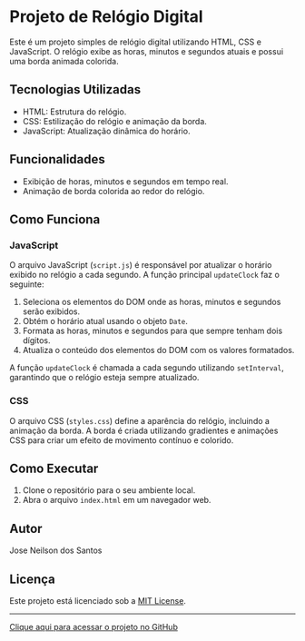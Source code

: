# Projeto de Relógio Digital

Este é um projeto simples de relógio digital utilizando HTML, CSS e JavaScript. O relógio exibe as horas, minutos e segundos atuais e possui uma borda animada colorida.

## Tecnologias Utilizadas

- HTML: Estrutura do relógio.
- CSS: Estilização do relógio e animação da borda.
- JavaScript: Atualização dinâmica do horário.

## Funcionalidades

- Exibição de horas, minutos e segundos em tempo real.
- Animação de borda colorida ao redor do relógio.

## Como Funciona

### JavaScript

O arquivo JavaScript (`script.js`) é responsável por atualizar o horário exibido no relógio a cada segundo. A função principal `updateClock` faz o seguinte:

1. Seleciona os elementos do DOM onde as horas, minutos e segundos serão exibidos.
2. Obtém o horário atual usando o objeto `Date`.
3. Formata as horas, minutos e segundos para que sempre tenham dois dígitos.
4. Atualiza o conteúdo dos elementos do DOM com os valores formatados.

A função `updateClock` é chamada a cada segundo utilizando `setInterval`, garantindo que o relógio esteja sempre atualizado.

### CSS

O arquivo CSS (`styles.css`) define a aparência do relógio, incluindo a animação da borda. A borda é criada utilizando gradientes e animações CSS para criar um efeito de movimento contínuo e colorido.

## Como Executar

1. Clone o repositório para o seu ambiente local.
2. Abra o arquivo `index.html` em um navegador web.

## Autor

Jose Neilson dos Santos
## Licença

Este projeto está licenciado sob a [MIT License](link-da-licença).

---

[Clique aqui para acessar o projeto no GitHub](https://joseneilsonmc.github.io/Relogio_Digital/)


